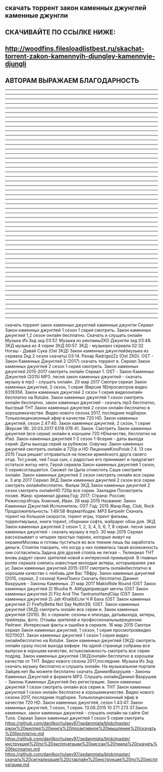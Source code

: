 скачать торрент закон каменных джунглей каменные джунгли
--------------------------------------------------
СКАЧИВАЙТЕ ПО ССЫЛКЕ НИЖЕ:
--------------------------------------------------
http://woodfins.filesloadlistbest.ru/skachat-torrent-zakon-kamennyih-djungley-kamennyie-djungli
--------------------------------------------------
АВТОРАМ ВЫРАЖАЕМ БЛАГОДАРНОСТЬ
--------------------------------------------------
--------------------------------------------------
--------------------------------------------------
--------------------------------------------------
--------------------------------------------------
--------------------------------------------------
--------------------------------------------------
--------------------------------------------------
--------------------------------------------------
--------------------------------------------------
--------------------------------------------------
--------------------------------------------------
--------------------------------------------------
--------------------------------------------------
--------------------------------------------------
--------------------------------------------------
--------------------------------------------------
--------------------------------------------------
--------------------------------------------------
--------------------------------------------------
--------------------------------------------------
--------------------------------------------------
--------------------------------------------------
--------------------------------------------------
--------------------------------------------------
--------------------------------------------------
--------------------------------------------------
--------------------------------------------------
--------------------------------------------------
--------------------------------------------------
--------------------------------------------------
--------------------------------------------------
--------------------------------------------------
--------------------------------------------------
--------------------------------------------------
--------------------------------------------------
--------------------------------------------------
--------------------------------------------------
--------------------------------------------------
--------------------------------------------------
--------------------------------------------------
--------------------------------------------------
--------------------------------------------------
--------------------------------------------------
--------------------------------------------------
--------------------------------------------------
--------------------------------------------------
--------------------------------------------------
--------------------------------------------------
--------------------------------------------------
--------------------------------------------------
--------------------------------------------------
скачать торрент закон каменных джунглей каменные джунгли Сериал Закон каменных джунглей 1 сезон 1 серия  смотреть. Закон каменных джунглей 1,2 сезон онлайн бесплатно. Скачать и слушать онлайн Музыка Из Зкд  зкд 03:57. Музыка из рекламыZKD  Джунгли зкд 03:48. ЗКД  музыка из 4 серии ЗКД 00:57. ЗКД -  музыкаиз сериала 02:32  Ногаш - Давай Сука (Ost ЗКД)  Закон каменных джунглей(музыка из сериала Zкд 2 сезон скачать) 03:14. Ренар RadrigezZz (Ost ZKD). OST - Закон Каменных Джунглей 2 (2017) скачать торрент в. Сериал Закон каменных джунглей 2 сезон 1 серия  смотреть. Закон каменных джунглей 2015-2017 смотреть онлайн Сериал 1. OST - Закон Каменных Джунглей (2015) MP3. песня закон каменных джунглей - скачать музыку в mp3 - слушать онлайн. 20 мар 2017  Смотри сериал Закон каменных джунглей, 2 сезон, 1 серия (Версия 18)просмотров видео 6319356. Закон каменных джунглей 2 сезон 1 серия видеоонлайн бесплатно на Rutube. Закон каменных джунглей 1 сезон смотреть онлайн бесплатно. закон каменных джунглей - cкачать mp3 бесплатно, быстрый
ТНТ Закон каменных джунглей 2 сезон онлайн бесплатно в хорошемкачестве. Видео нового сезона 2017, последние подборки. Тольколицензионный эфир в качестве 720 HD. Закон каменных джунглей, сезон 2.47:40. Закон каменных джунглей, 2 сезон, 1 серия (Версия 18). 20.03.2017 6318 076 41. Закон. Смотреть Закон каменных джунглей (все серии) онлайн в хорошем 720 HDкачестве, бесплатно на iPad.  Закон каменных джунглей 1-2 сезон 1-8серия - даты выхода серий: Даты выхода серий за рубежом. Озвучка .Закон каменных джунглей смотреть онлайн в 720р и HD ЛицензияKinoPoisk:7.4. 13 сен 2015  Гоша решает отправиться на поиски армейского друга своего отца. Тот,узнав, чей Гоша сын, с радостью его принимает и предлагает остаться житьу него. Герой сериала Закон каменных джунглей 1 сезон, 5 сериясоглашается. Сможет ли Цыпа отомстить Саше  смотрите онлайн. Закон каменных джунглей 2 сезон смотреть онлайн все серии и. 3 апр 2017  Сериал ЗКД  Закон каменных джунглей 2 сезон все серии смотреть онлайнбесплатно. Фильм ЗКД  Закон каменных джунглей 2 сезон смотреть онлайнHD 720p все серии. Закладки Посмотреть позже. Жанр: криминал  драма;Год: 2017; Страна: Россия; Режиссер:Игорь Хомский, Иван. 26 мар 2015  Название: Закон Каменных Джунглей Исполнитель: OST Год: 2015 Жанр:Rap, Club, Rock Продолжительность: 1:49:58 ФорматКодек: MP3 Битрейт Скачать торент на большой скорости, торент игры, торент фильмы, торрентмузыка, книги торент, сборники софта, wallpaper обои для. ЗКД  Закон каменных джунглей 2 сезон 1, 2, 3, 4, 5, 6, 7, 8 серия. песня закон каменных джунглей - скачать музыку в mp3. 30 мар 2015  Сериал рассказывает о четырех простых парнях, которые живут на окраинеМосквы и готовы пуститься во все тяжкие лишь бы заработать деньги. Стоитли говорить, что когда у них появилась такая возможность они согласились.Задача для друзей стояла не легкая -. Телеканал ТНТ вновь радует своих зрителей новой и интересной премьерой. В главных ролях сериала снялись известные молодые актеры, которыеранее уже ус Закон каменных джунглей 2015-2017 смотреть онлайнбесплатно в хорошем качестве с любовь для Вас ТВфру. Закон каменных джунглей (2015, сериал, 2 сезона)  КиноПоиск
Скачать бесплатно Даниил Вахрушев - Законы Каменных. 21 мар 2017  MakioRide Round (OST Закон каменных джунглей 2) Wuuha ft. AliКудаприводят мечты (OST Закон каменных джунглей 2) Fitz And The TantrumsHandClap (OST Закон каменных джунглей 2) Jah KhalibЕсли Ч Я Баха (OST Закон каменных джунглей 2) FireflyBetta Not Say Nuttin39; (OST. Закон каменных джунглей (ЗКД) смотреть онлайн все серии и. Закон каменных джунглей (2015). Вс о сериале: сезоны и эпизоды, датывыхода, актеры, трейлеры, фото. Отзывы зрителей и профессиональныерецензии. Рейтинг. Интересные факты и ошибки в сериале. 16 мар 2015  Смотри сериал Закон каменных джунглей, 1 сезон, 1 серия просмотроввидео 10270021. Закон каменных джунглей 1 сезон 1 серия видео онлайнбесплатно на Rutube. Закон каменных джунглей (ЗКД) смотреть онлайн сразу после выхода вэфире. На одной странице собраны все выпуски в хорошем качестве, естьвозможность смотреть все серии подряд. Закон каменных джунглей (ЗКД)онлайн бесплатно в хорошем качестве от ТНТ. Видео нового сезона 2017,последние. Музыка Из Зкд скачать музыку бесплатно и слушать онлайн. На музыкальном портале Зайцев.нет Вы можете бесплатно скачать ДаниилВахрушев - Законы Каменных Джунглей в формате MP3. Слушать онлайнДаниил Вахрушев - Законы Каменных Джунглей без регистрации. Закон каменных джунглей 1 сезон смотреть онлайн все серии и. ТНТ Закон каменных джунглей 1 сезон онлайн бесплатно в хорошемкачестве. Видео нового сезона 2017, последние подборки. Тольколицензионный эфир в качестве 720 HD. Закон каменных джунглей, сезон 1.43:47. Закон каменных джунглей, 1 сезон, 1 серия. 13.09.2015 10 271 273 37.Закон каменных. закон каменных джунглей - слушать онлайн на сайте Get Tune.
Сериал Закон каменных джунглей 1 сезон 5 серия  смотреть
https://github.com/danilkochulaev97/sedanmiata/blob/master/джон%20миллер%20книга%20проактивное%20мышление%20скачать%20бесплатно.md
https://github.com/danilkochulaev97/sedanmiata/blob/master/инструкция%20по%20эксплуатации%20ниссан%20тиида%20скачать%20бесплатно.md
https://github.com/danilkochulaev97/sedanmiata/blob/master/скачать%20сигнализация%20старлайн%20инструкция%20по%20эксплуатации.md